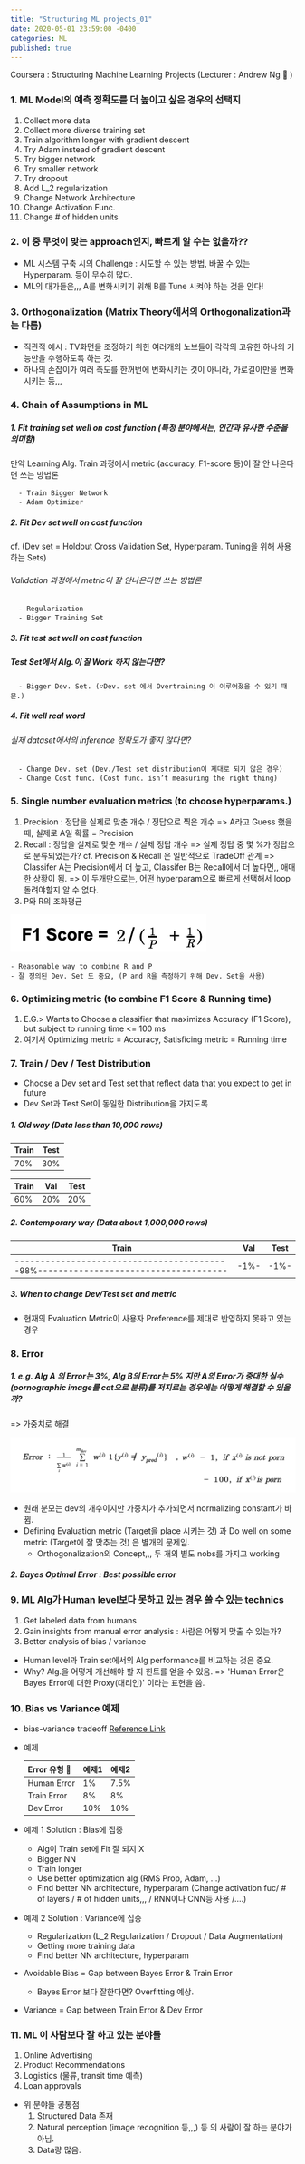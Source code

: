 ```yaml
---
title: "Structuring ML projects_01"
date: 2020-05-01 23:59:00 -0400
categories: ML
published: true
---
```


Coursera : Structuring Machine Learning Projects (Lecturer : Andrew Ng 🥇 )

### 1. ML Model의 예측 정확도를 더 높이고 싶은 경우의 선택지

1. Collect more data
2. Collect more diverse training set
3. Train algorithm longer with gradient descent
4. Try Adam instead of gradient descent
5. Try bigger network
6. Try smaller network
7. Try dropout
8. Add L_2 regularization
9. Change Network Architecture
10. Change Activation Func.
11. Change # of hidden units

### 2. 이 중 무엇이 맞는 approach인지, 빠르게 알 수는 없을까??

- ML 시스템 구축 시의 Challenge : 시도할 수 있는 방법, 바꿀 수 있는 Hyperparam. 등이 무수히 많다.
- ML의 대가들은,,, A를 변화시키기 위해 B를 Tune 시켜야 하는 것을 안다!

### 3. Orthogonalization (Matrix Theory에서의 Orthogonalization과는 다름)

- 직관적 예시 : TV화면을 조정하기 위한 여러개의 노브들이 각각의 고유한 하나의 기능만을 수행하도록 하는 것.
- 하나의 손잡이가 여러 측도를 한꺼번에 변화시키는 것이 아니라, 가로길이만을 변화시키는 등,,,

### 4. Chain of Assumptions in ML

##### 1. Fit training set well on cost function (특정 분야에서는, 인간과 유사한 수준을 의미함)

만약 Learning Alg. Train 과정에서 metric (accuracy, F1-score 등)이 잘 안 나온다면 쓰는 방법론

      - Train Bigger Network
      - Adam Optimizer

##### 2. Fit Dev set well on cost function

cf. (Dev set = Holdout Cross Validation Set, Hyperparam. Tuning을 위해 사용하는 Sets)

###### Validation 과정에서 metric이 잘 안나온다면 쓰는 방법론

      - Regularization
      - Bigger Training Set

##### 3. Fit test set well on cost function

##### Test Set에서 Alg.이 잘 Work 하지 않는다면?

      - Bigger Dev. Set. (∵Dev. set 에서 Overtraining 이 이루어졌을 수 있기 때문.)

##### 4. Fit well real word

###### 실제 dataset에서의 inference 정확도가 좋지 않다면?

      - Change Dev. set (Dev./Test set distribution이 제대로 되지 않은 경우)
      - Change Cost func. (Cost func. isn’t measuring the right thing)

### 5. Single number evaluation metrics (to choose hyperparams.)

1.  Precision : 정답을 실제로 맞춘 개수 / 정답으로 찍은 개수
    => A라고 Guess 했을 때, 실제로 A일 확률 = Precision
2.  Recall : 정답을 실제로 맞춘 개수 / 실제 정답 개수
    => 실제 정답 중 몇 %가 정답으로 분류되었는가?
    cf. Precision & Recall 은 일반적으로 TradeOff 관계
    => Classifer A는 Precision에서 더 높고, Classifer B는 Recall에서 더 높다면,, 애매한 상황이 됨.
    => 이 두개만으로는, 어떤 hyperparam으로 빠르게 선택해서 loop 돌려야할지 알 수 없다.
3.  P와 R의 조화평균

![weights](./img/struct_ml_pjt_01_f1_score.PNG)


    - Reasonable way to combine R and P
    - 잘 정의된 Dev. Set 도 중요, (P and R을 측정하기 위해 Dev. Set을 사용)

### 6. Optimizing metric (to combine F1 Score & Running time)

1. E.G.> Wants to Choose a classifier that maximizes Accuracy (F1 Score), but subject to running time <= 100 ms
2. 여기서 Optimizing metric = Accuracy, Satisficing metric = Running time

### 7. Train / Dev / Test Distribution

- Choose a Dev set and Test set that reflect data that you expect to get in future
- Dev Set과 Test Set이 동일한 Distribution을 가지도록

##### 1. Old way (Data less than 10,000 rows)

   | Train           | Test    |
   | --------------- | ------- |
   |       70%       |   30%   |


   | Train           | Val     | Test    |
   | --------------- | ------- | ------- |
   |       60%       |   20%   |   20%   |

##### 2. Contemporary way (Data about 1,000,000 rows)

   | Train                                                                              | Val  | Test |
   | ---------------------------------------------------------------------------------- | ---- | ---- |
   | ------------------------------------------98%------------------------------------- | -1%- | -1%- |

##### 3. When to change Dev/Test set and metric

- 현재의 Evaluation Metric이 사용자 Preference를 제대로 반영하지 못하고 있는 경우

### 8. Error

##### 1. e.g. Alg A 의 Error는 3%, Alg B의 Error는 5% 지만 A의 Error가 중대한 실수(pornographic image를 cat으로 분류)를 저지르는 경우에는 어떻게 해결할 수 있을까?
   => 가중치로 해결

![weights_2](./img/struct_ml_pjt_01_w.PNG)

- 원래 분모는 dev의 개수이지만 가중치가 추가되면서 normalizing constant가 바뀜.
- Defining Evaluation metric (Target을 place 시키는 것) 과 Do well on some metric (Target에 잘 맞추는 것) 은 별개의 문제임.
  - Orthogonalization의 Concept,,, 두 개의 별도 nobs를 가지고 working

##### 2. Bayes Optimal Error : Best possible error

### 9. ML Alg가 Human level보다 못하고 있는 경우 쓸 수 있는 technics

1. Get labeled data from humans
2. Gain insights from manual error analysis : 사람은 어떻게 맞출 수 있는가?
3. Better analysis of bias / variance

- Human level과 Train set에서의 Alg performance를 비교하는 것은 중요.
- Why? Alg.을 어떻게 개선해야 할 지 힌트를 얻을 수 있음.
  => 'Human Error은 Bayes Error에 대한 Proxy(대리인)' 이라는 표현을 씀.

### 10. Bias vs Variance 예제

- bias-variance tradeoff 
[Reference Link](https://ko.wikipedia.org/wiki/%ED%8E%B8%ED%96%A5-%EB%B6%84%EC%82%B0_%ED%8A%B8%EB%A0%88%EC%9D%B4%EB%93%9C%EC%98%A4%ED%94%84)
- 예제

  | Error 유형   | 예제1  | 예제2  |
  | ----------- | ----- | ----- |
  | Human Error | 1%    | 7.5%  |
  | Train Error | 8%    | 8%    |
  | Dev Error   | 10%   | 10%   |


- 예제 1 Solution : Bias에 집중
  - Alg이 Train set에 Fit 잘 되지 X
  - Bigger NN
  - Train longer
  - Use better optimization alg (RMS Prop, Adam, …)
  - Find better NN architecture, hyperparam (Change activation fuc/ # of layers / # of hidden units,,, / RNN이나 CNN등 사용 /....)
- 예제 2 Solution : Variance에 집중

  - Regularization (L_2 Regularization / Dropout / Data Augmentation)
  - Getting more training data
  - Find better NN architecture, hyperparam

- Avoidable Bias = Gap between Bayes Error & Train Error
  - Bayes Error 보다 잘한다면? Overfitting 예상.
- Variance = Gap between Train Error & Dev Error

### 11. ML 이 사람보다 잘 하고 있는 분야들

1. Online Advertising
2. Product Recommendations
3. Logistics (물류, transit time 예측)
4. Loan approvals

- 위 분야들 공통점
  1.  Structured Data 존재
  2.  Natural perception (image recognition 등,,,) 등 의 사람이 잘 하는 분야가 아님.
  3.  Data량 많음.
